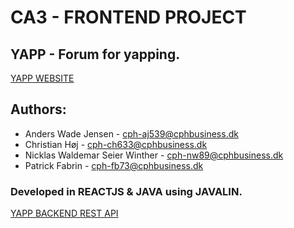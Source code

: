 # CA3 - FRONTEND PROJECT
## YAPP - Forum for yapping.
[YAPP WEBSITE](https://yapp.wintherdev.com/)

## Authors:
- Anders Wade Jensen - cph-aj539@cphbusiness.dk
- Christian Høj - cph-ch633@cphbusiness.dk
- Nicklas Waldemar Seier Winther - cph-nw89@cphbusiness.dk
- Patrick Fabrin - cph-fb73@cphbusiness.dk


### Developed in REACTJS & JAVA using JAVALIN.
[YAPP BACKEND REST API](https://github.com/Odiegenx/CA-3-Yapp-backEnd)
